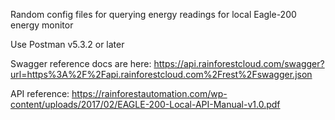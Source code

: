 Random config files for querying energy readings for local Eagle-200 energy monitor

Use Postman v5.3.2 or later

Swagger reference docs are here: https://api.rainforestcloud.com/swagger?url=https%3A%2F%2Fapi.rainforestcloud.com%2Frest%2Fswagger.json

API reference: https://rainforestautomation.com/wp-content/uploads/2017/02/EAGLE-200-Local-API-Manual-v1.0.pdf
